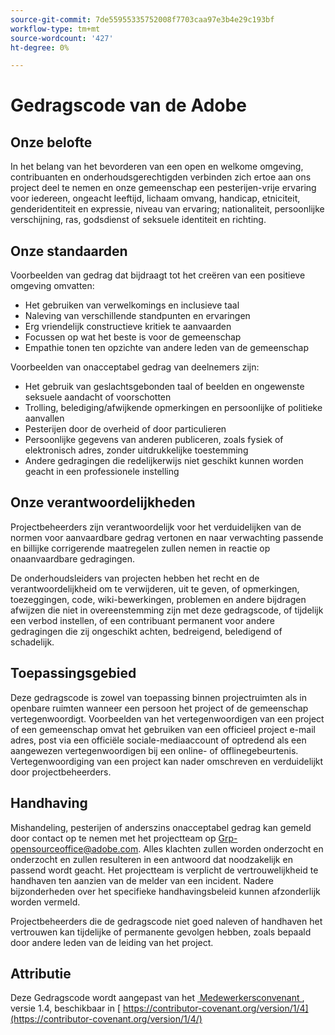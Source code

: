 ```yaml
---
source-git-commit: 7de55955335752008f7703caa97e3b4e29c193bf
workflow-type: tm+mt
source-wordcount: '427'
ht-degree: 0%

---
```

# Gedragscode van de Adobe

## Onze belofte

In het belang van het bevorderen van een open en welkome omgeving,
contribuanten en onderhoudsgerechtigden verbinden zich ertoe aan ons project deel te nemen en
onze gemeenschap een pesterijen-vrije ervaring voor iedereen, ongeacht leeftijd, lichaam
omvang, handicap, etniciteit, genderidentiteit en expressie, niveau van ervaring;
nationaliteit, persoonlijke verschijning, ras, godsdienst of seksuele identiteit en
richting.

## Onze standaarden

Voorbeelden van gedrag dat bijdraagt tot het creëren van een positieve omgeving
omvatten:

* Het gebruiken van verwelkomings en inclusieve taal
* Naleving van verschillende standpunten en ervaringen
* Erg vriendelijk constructieve kritiek te aanvaarden
* Focussen op wat het beste is voor de gemeenschap
* Empathie tonen ten opzichte van andere leden van de gemeenschap

Voorbeelden van onacceptabel gedrag van deelnemers zijn:

* Het gebruik van geslachtsgebonden taal of beelden en ongewenste seksuele aandacht of
voorschotten
* Trolling, belediging/afwijkende opmerkingen en persoonlijke of politieke aanvallen
* Pesterijen door de overheid of door particulieren
* Persoonlijke gegevens van anderen publiceren, zoals fysiek of elektronisch
adres, zonder uitdrukkelijke toestemming
* Andere gedragingen die redelijkerwijs niet geschikt kunnen worden geacht in een
professionele instelling

## Onze verantwoordelijkheden

Projectbeheerders zijn verantwoordelijk voor het verduidelijken van de normen voor aanvaardbare
gedrag vertonen en naar verwachting passende en billijke corrigerende maatregelen zullen nemen in
reactie op onaanvaardbare gedragingen.

De onderhoudsleiders van projecten hebben het recht en de verantwoordelijkheid om te verwijderen, uit te geven, of
opmerkingen, toezeggingen, code, wiki-bewerkingen, problemen en andere bijdragen afwijzen
die niet in overeenstemming zijn met deze gedragscode, of tijdelijk een verbod instellen, of
een contribuant permanent voor andere gedragingen die zij ongeschikt achten,
bedreigend, beledigend of schadelijk.

## Toepassingsgebied

Deze gedragscode is zowel van toepassing binnen projectruimten als in openbare ruimten
wanneer een persoon het project of de gemeenschap vertegenwoordigt. Voorbeelden van
het vertegenwoordigen van een project of een gemeenschap omvat het gebruiken van een officieel project e-mail
adres, post via een officiële sociale-mediaaccount of optredend als een aangewezen
vertegenwoordigen bij een online- of offlinegebeurtenis. Vertegenwoordiging van een project kan
nader omschreven en verduidelijkt door projectbeheerders.

## Handhaving

Mishandeling, pesterijen of anderszins onacceptabel gedrag kan
gemeld door contact op te nemen met het projectteam op Grp-opensourceoffice@adobe.com. Alles
klachten zullen worden onderzocht en onderzocht en zullen resulteren in een antwoord dat
noodzakelijk en passend wordt geacht. Het projectteam is
verplicht de vertrouwelijkheid te handhaven ten aanzien van de melder van een incident.
Nadere bijzonderheden over het specifieke handhavingsbeleid kunnen afzonderlijk worden vermeld.

Projectbeheerders die de gedragscode niet goed naleven of handhaven
het vertrouwen kan tijdelijke of permanente gevolgen hebben, zoals bepaald door andere
leden van de leiding van het project.

## Attributie

Deze Gedragscode wordt aangepast van het [&#x200B; Medewerkersconvenant &#x200B;](https://contributor-covenant.org), versie 1.4,
beschikbaar in [&#x200B; https://contributor-covenant.org/version/1/4](https://contributor-covenant.org/version/1/4/)
